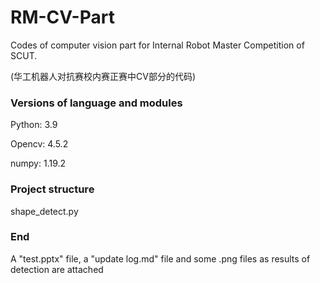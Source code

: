 # RM-CV-Part

 Codes of computer vision part for Internal Robot Master Competition of SCUT. 
 
 (华工机器人对抗赛校内赛正赛中CV部分的代码)
 
### Versions of language and modules
Python: 3.9

Opencv: 4.5.2

numpy: 1.19.2

### Project structure
shape_detect.py

### End
A "test.pptx" file, a "update log.md" file and some .png files as results of detection are attached
